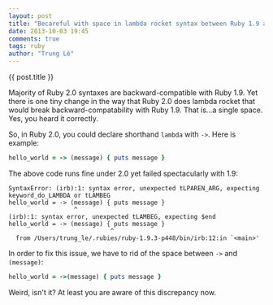 ```yaml
---
layout: post
title: "Becareful with space in lambda rocket syntax between Ruby 1.9 and 2.0"
date: 2013-10-03 19:45
comments: true
tags: ruby
author: "Trung Lê"
---
```


{{ post.title }}

Majority of Ruby 2.0 syntaxes are backward-compatible with Ruby 1.9. Yet there is one tiny change in the way that Ruby 2.0 does lambda rocket that would break backward-compatability with Ruby 1.9. That is...a single space. Yes, you heard it correctly.

<!--more-->

So, in Ruby 2.0, you could declare shorthand `lambda` with `->`. Here is example:

```ruby
hello_world = -> (message) { puts message }
```

The above code runs fine under 2.0 yet failed spectacularly with 1.9:

```
SyntaxError: (irb):1: syntax error, unexpected tLPAREN_ARG, expecting keyword_do_LAMBDA or tLAMBEG
hello_world = -> (message) { puts message }
                  ^
(irb):1: syntax error, unexpected tLAMBEG, expecting $end
hello_world = -> (message) { puts message }
                            ^
  from /Users/trung_le/.rubies/ruby-1.9.3-p448/bin/irb:12:in `<main>'
```

In order to fix this issue, we have to rid of the space between `->` and `(message)`:

```ruby
hello_world = ->(message) { puts message }
```

Weird, isn't it? At least you are aware of this discrepancy now.